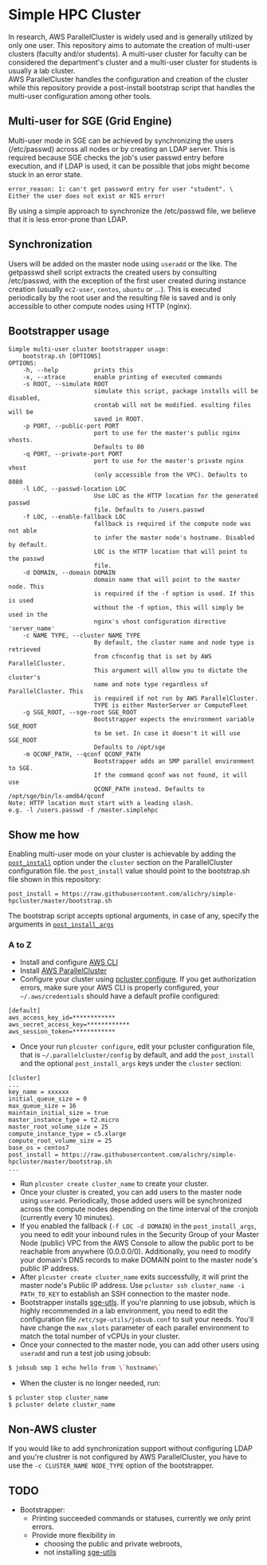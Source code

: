 # Simple HPC Cluster
In research, AWS ParallelCluster is widely used and is generally utilized by only one user. This repository aims to automate the creation of multi-user clusters (faculty and/or students). A multi-user cluster for faculty can be considered the department's cluster and a multi-user cluster for students is usually a lab cluster.  
AWS ParallelCluster handles the configuration and creation of the cluster while this repository provide a post-install bootstrap script that handles the multi-user configuration among other tools.

## Multi-user for SGE (Grid Engine)
Multi-user mode in SGE can be achieved by synchronizing the users (/etc/passwd) across all nodes or by creating an LDAP server. This is required because SGE checks the job's user passwd entry before execution, and if LDAP is used, it can be possible that jobs might become stuck in an error state.  

```
error_reason: 1: can't get password entry for user "student". \
Either the user does not exist or NIS error!
```
  
By using a simple approach to synchronize the /etc/passwd file, we believe that it is less error-prone than LDAP.  

## Synchronization
Users will be added on the master node using `useradd` or the like. The getpasswd shell script extracts the created users by consulting /etc/passwd, with the exception of the first user created during instance creation (usually `ec2-user`, `centos`, `ubuntu` or ...). This is executed periodically by the root user and the resulting file is saved and is only accessible to other compute nodes using HTTP (nginx).

## Bootstrapper usage
```
Simple multi-user cluster bootstrapper usage:
    bootstrap.sh [OPTIONS]
OPTIONS:
    -h, --help          prints this
    -x, --xtrace        enable printing of executed commands
    -s ROOT, --simulate ROOT
                        simulate this script, package installs will be disabled,
                        crontab will not be modified. esulting files will be
                        saved in ROOT.
    -p PORT, --public-port PORT
                        port to use for the master's public nginx vhosts.
                        Defaults to 80
    -q PORT, --private-port PORT
                        port to use for the master's private nginx vhost
                        (only accessible from the VPC). Defaults to 8080
    -l LOC, --passwd-location LOC
                        Use LOC as the HTTP location for the generated passwd
                        file. Defaults to /users.passwd
    -f LOC, --enable-fallback LOC
                        fallback is required if the compute node was not able
                        to infer the master node's hostname. Disabled by default.
                        LOC is the HTTP location that will point to the passwd
                        file.
    -d DOMAIN, --domain DOMAIN
                        domain name that will point to the master node. This
                        is required if the -f option is used. If this is used
                        without the -f option, this will simply be used in the
                        nginx's vhost configuration directive 'server_name'
    -c NAME TYPE, --cluster NAME TYPE
                        By default, the cluster name and node type is retrieved
                        from cfnconfig that is set by AWS ParallelCluster.
                        This argument will allow you to dictate the cluster's
                        name and note type regardless of ParallelCluster. This
                        is required if not run by AWS ParallelCluster.
                        TYPE is either MasterServer or ComputeFleet
    -g SGE_ROOT, --sge-root SGE_ROOT
                        Bootstrapper expects the environment variable SGE_ROOT
                        to be set. In case it doesn't it will use SGE_ROOT
                        Defaults to /opt/sge
    -m QCONF_PATH, --qconf QCONF_PATH
                        Bootstrapper adds an SMP parallel environment to SGE.
                        If the command qconf was not found, it will use
                        QCONF_PATH instead. Defaults to /opt/sge/bin/lx-amd64/qconf
Note: HTTP location must start with a leading slash.
e.g. -l /users.passwd -f /master.simplehpc
```

## Show me how
Enabling multi-user mode on your cluster is achievable by adding the [`post_install`](https://docs.aws.amazon.com/parallelcluster/latest/ug/cluster-definition.html#post-install) option under the `cluster` section on the ParallelCluster configuration file.  the `post_install` value should point to the bootstrap.sh file shown in this repository:
```
post_install = https://raw.githubusercontent.com/alichry/simple-hpcluster/master/bootstrap.sh
```
The bootstrap script accepts optional arguments, in case of any, specify the arguments in [`post_install_args`](https://docs.aws.amazon.com/parallelcluster/latest/ug/cluster-definition.html#post-install-args)  
### A to Z
* Install and configure [AWS CLI](https://docs.aws.amazon.com/cli/latest/userguide/cli-chap-install.html)
* Install [AWS ParallelCluster](https://docs.aws.amazon.com/parallelcluster/latest/ug/install.html)
* Configure your cluster using [pcluster configure](https://docs.aws.amazon.com/parallelcluster/latest/ug/getting-started-configuring-parallelcluster.html). If you get authorization errors, make sure your AWS CLI is properly configured, your `~/.aws/credentials` should have a default profile configured:

```
[default]
aws_access_key_id=************
aws_secret_access_key=************
aws_session_token=************
```

* Once your run `plcuster configure`, edit your pcluster configuration file, that is `~/.parallelcluster/config` by default, and add the `post_install` and the optional `post_install_args` keys under the `cluster` section:

```
[cluster]
...
key_name = xxxxxx
initial_queue_size = 0
max_queue_size = 16
maintain_initial_size = true
master_instance_type = t2.micro
master_root_volume_size = 25
compute_instance_type = c5.xlarge
compute_root_volume_size = 25
base_os = centos7
post_install = https://raw.githubusercontent.com/alichry/simple-hpcluster/master/bootstrap.sh
...
```

* Run `plcuster create cluster_name` to create your cluster. 
* Once your cluster is created, you can add users to the master node using `useradd`. Periodically, those added users will be synchronized across the compute nodes depending on the time interval of the cronjob (currently every 10 minutes).
* If you enabled the fallback (`-f LOC -d DOMAIN`) in the `post_install_args`, you need to edit your inbound rules in the Security Group of your Master Node (public) VPC from the AWS Console to allow the public port to be reachable from anywhere (0.0.0.0/0). Additionally, you need to modify your domain's DNS records to make DOMAIN point to the master node's public IP address.
* After `plcuster create cluster_name` exits successfully, it will print the master node's Public IP address. Use `pcluster ssh cluster_name -i PATH_TO_KEY` to establish an SSH connection to the master node.
* Bootstrapper installs [sge-utls](https://github.com/alichry/sge-utils). If you're planning to use jobsub, which is highly recommended in a lab environment, you need to edit the configuration file `/etc/sge-utils/jobsub.conf` to suit your needs. You'll have change the `max_slots` parameter of each parallel environment to match the total number of vCPUs in your cluster.
* Once your connected to the master node, you can add other users using `useradd` and run a test job using jobsub:

```sh
$ jobsub smp 1 echo hello from \`hostname\`
```

* When the cluster is no longer needed, run:

```
$ pcluster stop cluster_name
$ pcluster delete cluster_name
```

## Non-AWS cluster
If you would like to add synchronization support without configuring LDAP and you're clustrer is not configured by AWS ParallelCluster, you have to use the `-c CLUSTER_NAME NODE_TYPE` option of the bootstrapper.



## TODO
* Bootstrapper: 
	* Printing succeeded commands or statuses, currently we only print errors.
	* Provide more flexibility in
		* choosing the public and private webroots,
		* not installing [sge-utils](https://github.com/alichry/sge-utils)